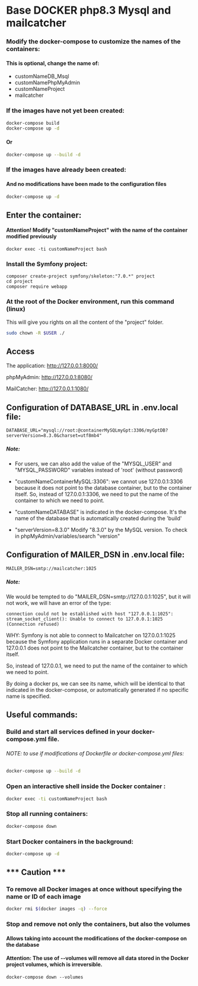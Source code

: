 # Base DOCKER php8.3 Mysql and mailcatcher

### Modify the docker-compose to customize the names of the containers:
#### This is optional, change the name of:
* customNameDB_Msql
* customNamePhpMyAdmin
* customNameProject
* mailcatcher

### If the images have not yet been created:

```bash
docker-compose build 
docker-compose up -d
```

#### Or
```bash
docker-compose up --build -d
```


### If the images have already been created:
#### And no modifications have been made to the configuration files

```bash
docker-compose up -d
```
## Enter the container:
#### Attention! Modify "customNameProject" with the name of the container modified previously
`docker exec -ti customNameProject bash`
### Install the Symfony project:

`composer create-project symfony/skeleton:"7.0.*" project`   
`cd project`  
`composer require webapp`  


### At the root of the Docker environment, run this command (linux)
This will give you rights on all the content of the "project" folder.
```bash
sudo chown -R $USER ./
```
## Access

The application:
http://127.0.0.1:8000/

phpMyAdmin:
http://127.0.0.1:8080/

MailCatcher:
http://127.0.0.1:1080/

## Configuration of DATABASE_URL in .env.local file:

`DATABASE_URL="mysql://root:@containerMySQLmyGpt:3306/myGptDB?serverVersion=8.3.0&charset=utf8mb4"`

##### Note:
- For users, we can also add the value of the "MYSQL_USER" and "MYSQL_PASSWORD" variables instead of 'root' (without password)

- "customNameContainerMySQL:3306": we cannot use 127.0.0.1:3306 because it does not point to the database container, but to the container itself.
  So, instead of 127.0.0.1:3306, we need to put the name of the container to which we need to point.

- "customNameDATABASE" is indicated in the docker-compose. It's the name of the database that is automatically created during the 'build'

- "serverVersion=8.3.0" Modify "8.3.0" by the MySQL version. To check in phpMyAdmin/variables/search "version"

## Configuration of MAILER_DSN in .env.local file:
`MAILER_DSN=smtp://mailcatcher:1025`
##### Note:
We would be tempted to do "MAILER_DSN=smtp://127.0.0.1:1025", but it will not work, we will have an error of the type:

`connection could not be established with host "127.0.0.1:1025": stream_socket_client(): Unable to connect to 127.0.0.1:1025 (Connection refused)`

WHY: Symfony is not able to connect to Mailcatcher on 127.0.0.1:1025 because the Symfony application runs in a separate Docker container and 127.0.0.1 does not point to the Mailcatcher container, but to the container itself.

So, instead of 127.0.0.1, we need to put the name of the container to which we need to point.

By doing a docker ps, we can see its name, which will be identical to that indicated in the docker-compose, or automatically generated if no specific name is specified.



## Useful commands:

### Build and start all services defined in your docker-compose.yml file.
###### NOTE: to use if modifications of Dockerfile or docker-compose.yml files:

```bash
docker-compose up --build -d
```


### Open an interactive shell inside the Docker container :



```bash
docker exec -ti customNameProject bash
```


### Stop all running containers:

```bash
docker-compose down
```




### Start Docker containers in the background:



```bash
docker-compose up -d
```


  
  


## *** Caution ***
### To remove all Docker images at once without specifying the name or ID of each image


```bash
docker rmi $(docker images -q) --force
```
### Stop and remove not only the containers, but also the volumes
#### Allows taking into account the modifications of the docker-compose on the database
#### **Attention**: The use of --volumes will remove all data stored in the Docker project volumes, which is irreversible.
`docker-compose down --volumes`
